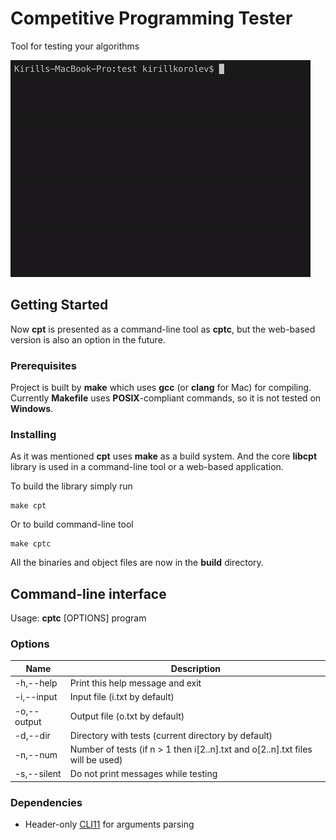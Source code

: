 # Competitive Programming Tester
Tool for testing your algorithms

![Alt Text](preview.gif)

## Getting Started

Now **cpt** is presented as a command-line tool as **cptc**, but the web-based version is also an option in the future.
### Prerequisites

Project is built by **make** which uses **gcc** (or **clang** for Mac) for compiling. Currently **Makefile** uses **POSIX**-compliant commands, so it is not tested on **Windows**.
### Installing

As it was mentioned **cpt** uses **make** as a build system. And the core **libcpt** library is used in a command-line tool or a web-based application.

To build the library simply run

```
make cpt
```

Or to build command-line tool

```
make cptc
```

All the binaries and object files are now in the **build** directory.

## Command-line interface

Usage: **cptc** [OPTIONS] program

### Options

| Name        | Description                                                                    |
| ----------- | ------------------------------------------------------------------------------ |
| -h,--help   | Print this help message and exit                                               |
| -i,--input  | Input file (i.txt by default)                                                  |
| -o,--output | Output file (o.txt by default)                                                 |
| -d,--dir    | Directory with tests (current directory by default)                            |
| -n,--num    | Number of tests (if n > 1 then i[2..n].txt and o[2..n].txt files will be used) |
| -s,--silent | Do not print messages while testing                                            |

### Dependencies

- Header-only [CLI11](https://github.com/CLIUtils/CLI11) for arguments parsing


​              